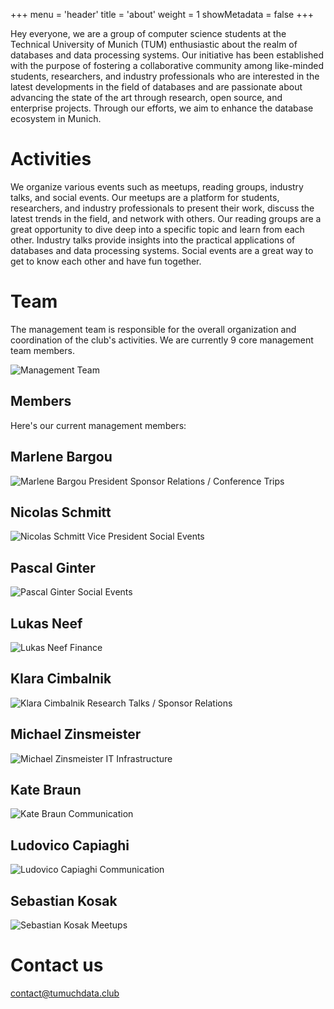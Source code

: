+++
menu = 'header'
title = 'about'
weight = 1
showMetadata = false
+++

Hey everyone,
we are a group of computer science students at the Technical University of Munich (TUM) enthusiastic about the realm of databases and data processing systems. Our initiative has been established with the purpose of fostering a collaborative community among like-minded students, researchers, and industry professionals who are interested in the latest developments in the field of databases and are passionate about advancing the state of the art through research, open source, and enterprise projects. Through our efforts, we aim to enhance the database ecosystem in Munich.

# Activities

We organize various events such as meetups, reading groups, industry talks, and social events. Our meetups are a platform for students, researchers, and industry professionals to present their work, discuss the latest trends in the field, and network with others. Our reading groups are a great opportunity to dive deep into a specific topic and learn from each other. Industry talks provide insights into the practical applications of databases and data processing systems. Social events are a great way to get to know each other and have fun together.

# Team 

The management team is responsible for the overall organization and coordination of the club's activities. We are currently 9 core management team members.

![Management Team](team/images/ss25/group.jpg)

## Members

Here's our current management members:

<div class="teamContainer">

<div class="teamMember">
<h2 id="marlene">Marlene Bargou</h2>
<img src="team/images/ss25/marlene-square.jpg" alt="Marlene Bargou" class="teamMemberImage" />
<span class="teamMemberRoleSpecial">President</span>
<span class="teamMemberRole">Sponsor Relations / Conference Trips</span>
</div>

<div class="teamMember">
<h2 id="pascal">Nicolas Schmitt</h2>
<img src="team/images/ss25/nicolas-square.jpg" alt="Nicolas Schmitt" class="teamMemberImage" />
<span class="teamMemberRoleSpecial">Vice President</span>
<span class="teamMemberRole">Social Events</span>
</div>

<div class="teamMember">
<h2 id="pascal">Pascal Ginter</h2>
<img src="team/images/ss25/pascal-square.jpg" alt="Pascal Ginter" class="teamMemberImage" />
<span class="teamMemberRole">Social Events</span>
</div>

<div class="teamMember">
<h2 id="miguel">Lukas Neef</h2>
<img src="team/images/ss25/lukas-square.jpg" alt="Lukas Neef" class="teamMemberImage" />
<span class="teamMemberRole">Finance</span>
</div>

<div class="teamMember">
<h2 id="miguel">Klara Cimbalnik</h2>
<img src="team/images/ss25/klara-square.jpg" alt="Klara Cimbalnik" class="teamMemberImage" />
<span class="teamMemberRole">Research Talks / Sponsor Relations</span>
</div>

<div class="teamMember">
<h2 id="michael">Michael Zinsmeister</h2>
<img src="team/images/ss25/michael-square.jpg" alt="Michael Zinsmeister" class="teamMemberImage" />
<span class="teamMemberRole">IT Infrastructure</span>
</div>

<div class="teamMember">
<h2 id="kate">Kate Braun</h2>
<img src="team/images/ss25/kate-square.jpg" alt="Kate Braun" class="teamMemberImage" />
<span class="teamMemberRole">Communication</span>
</div>

<div class="teamMember">
<h2 id="miguel">Ludovico Capiaghi</h2>
<img src="team/images/ss25/ludovico-square.jpg" alt="Ludovico Capiaghi" class="teamMemberImage" />
<span class="teamMemberRole">Communication</span>
</div>

<div class="teamMember">
<h2 id="michal">Sebastian Kosak</h2>
<img src="team/images/ss25/sebastian-square.jpg" alt="Sebastian Kosak" class="teamMemberImage" />
<span class="teamMemberRole">Meetups</span>
</div>




</div>


# Contact us 

contact@tumuchdata.club

